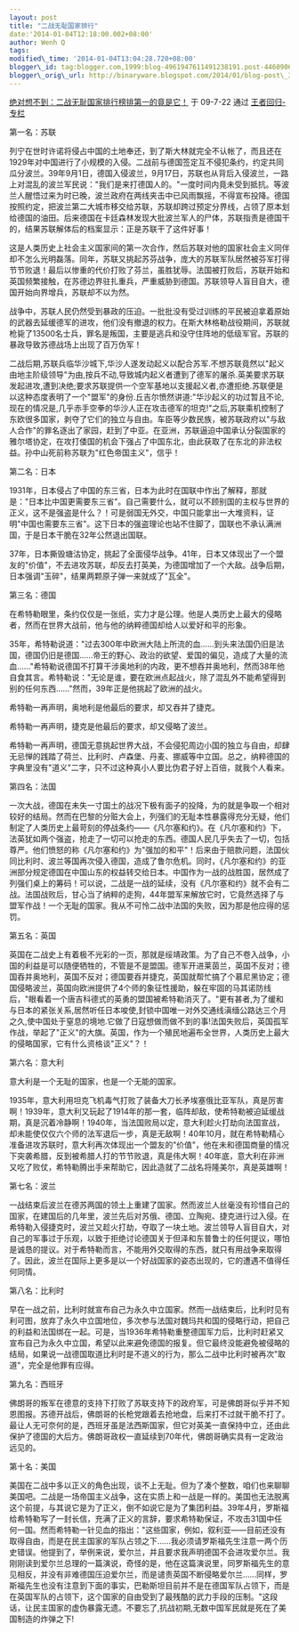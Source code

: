 ```yaml
--- 
layout: post 
title: "二战无耻国家排行" 
date:'2014-01-04T12:18:00.002+08:00' 
author: Wenh Q
tags:
modified\_time: '2014-01-04T13:04:28.720+08:00' 
blogger\_id: tag:blogger.com,1999:blog-4961947611491238191.post-4460906461345308769
blogger\_orig\_url: http://binaryware.blogspot.com/2014/01/blog-post\_3572.html
---
```

[绝对想不到：二战无耻国家排行榜排第一的竟是它！](http://blog.china.com/u/060604/863/200907/4987483.html)
于 09-7-22 通过 [王者回归-专栏](http://blog.china.com/u/060604/863/)



第一名：苏联



列宁在世时许诺将侵占中国的土地奉还，到了斯大林就完全不认帐了，而且还在1929年对中国进行了小规模的入侵。二战前与德国签定互不侵犯条约，约定共同瓜分波兰。39年9月1日，德国入侵波兰，9月17日，苏联也从背后入侵波兰，一路上对混乱的波兰军民说："我们是来打德国人的。"一度时间内竟未受到抵抗。等波兰人醒悟过来为时已晚，波兰政府在两线夹击中已风雨飘摇，不得宣布投降。德国按照约定，把波兰第二大城市移交给苏联，苏联却跨过预定分界线，占领了原本划给德国的油田。后来德国在卡廷森林发现大批波兰军人的尸体，苏联指责是德国干的，结果苏联解体后的档案显示：正是苏联干了这件好事！



这是人类历史上社会主义国家间的第一次合作，然后苏联对他的国家社会主义同伴却不怎么光明磊落。同年，苏联又挑起苏芬战争，庞大的苏联军队居然被芬军打得节节败退！最后以惨重的代价打败了芬兰，虽胜犹辱。法国被打败后，苏联开始和英国频繁接触，在苏德边界驻扎重兵，严重威胁到德国。苏联领导人盲目自大，德国开始向界增兵，苏联却不以为然。



战争中，苏联人民仍然受到暴政的压迫。一批批没有受过训练的平民被迫拿着原始的武器去延缓德军的进攻，他们没有撤退的权力。在斯大林格勒战役期间，苏联就枪毙了13500名士兵，罪名是叛国，主要是逃兵和没守住阵地的低级军官。苏联的暴政导致苏德战场上出现了百万伪军！



二战后期,苏联兵临华沙城下,华沙人遂发动起义以配合苏军.不想苏联竟然以"起义由地主阶级领导"为由,按兵不动,导致城内起义者遭到了德军的屠杀.英美要求苏联发起进攻,遭到决绝;要求苏联提供一个空军基地以支援起义者,亦遭拒绝.苏联便是以这种态度表明了一个"盟军"的身份.丘吉尔愤然讲道:"华沙起义的功过暂且不论,现在的情况是,几乎赤手空拳的华沙人正在攻击德军的坦克!"之后,苏联乘机控制了东欧很多国家，剥夺了它们的独立与自由。车臣等少数民族，被苏联政府以"与敌人合作"的罪名逐出了家园，赶到了中亚。在亚洲，苏联逼迫中国承认分裂国家的雅尔塔协定，在攻打倭国的机会下强占了中国东北，由此获取了在东北的非法权益。孙中山死前称苏联为"红色帝国主义"，信乎！



第二名：日本



1931年，日本侵占了中国的东三省，日本为此时在国联中作出了解释，那就是："日本比中国更需要东三省"。自己需要什么，就可以不顾别国的主权与世界的正义，这不是强盗是什么？！可是弱国无外交，中国只能拿出一大堆资料，证明"中国也需要东三省"。这下日本的强盗理论也站不住脚了，国联也不承认满洲国，于是日本干脆在32年公然退出国联。



37年，日本撕毁塘沽协定，挑起了全面侵华战争。41年，日本又体现出了一个盟友的"价值"，不去进攻苏联，却反去打英美，为德国增加了一个大敌。战争后期，日本强调"玉碎"，结果两颗原子弹一来就成了"瓦全"。



第三名：德国



在希特勒眼里，条约仅仅是一张纸，实力才是公理。他是人类历史上最大的侵略者，然而在世界大战前，他与他的纳粹德国却给人以爱好和平的形象。



35年，希特勒说道："过去300年中欧洲大陆上所流的血……到头来法国仍旧是法国，德国仍旧是德国……帝王的野心、政治的欲望、爱国的偏见，造成了大量的流血……"希特勒说德国不打算干涉奥地利的内政，更不想吞并奥地利，然而38年他自食其言。希特勒说："无论是谁，要在欧洲点起战火，除了混乱外不能希望得到别的任何东西……"然而，39年正是他挑起了欧洲的战火。



希特勒一再声明，奥地利是他最后的要求，却又吞并了捷克。



希特勒一再声明，捷克是他最后的要求，却又侵略了波兰。



希特勒一再声明，德国无意挑起世界大战，不会侵犯周边小国的独立与自由，却肆无忌惮的践踏了荷兰、比利时、卢森堡、丹麦、挪威等中立国。总之，纳粹德国的字典里没有"道义"二字，只不过这种真小人要比伪君子好上百倍，就我个人看来。



第四名：法国



一次大战，德国在未失一寸国土的战况下极有面子的投降，为的就是争取一个相对较好的结局。然而在巴黎的分赃大会上，列强们的无耻本性暴露得充分无疑，他们制定了人类历史上最苛刻的停战条约——《凡尔塞和约》。在《凡尔塞和约》下，法英犹如两个强盗，抢走了一切可以抢走的东西。德国人民几乎失去了一切，包括尊严。他们愤怒的称《凡尔塞和约》为"强加的和平"！后来由于赔款问题，法国伙同比利时、波兰等国再次侵入德国，造成了鲁尔危机。同时，《凡尔塞和约》的亚洲部分规定德国在中国山东的权益转交给日本。中国作为一战的战胜国，居然成了列强们桌上的筹码！可以说，二战是一战的延续，没有《凡尔塞和约》就不会有二战。法国战败后，甘心当了纳粹的走狗，44年盟军来解放它时，它竟然选择了与盟军作战！一个无耻的国家。我从不可怜二战中法国的失败，因为那是他应得的惩罚。



第五名：英国



英国在二战史上有着极不光彩的一页，那就是绥靖政策。为了自己不卷入战争，小国的利益是可以随便牺牲的，不管是不是盟国。德军开进莱茵兰，英国不反对；德国吞并奥地利，英国不反对；德国要吞并捷克，英国就帮忙搞了个慕尼黑协定；德国侵略波兰，英国向欧洲提供了4个师的象征性援助，躲在牢固的马其诺防线后，"眼看着一个唐吉科德式的英勇的盟国被希特勒消灭了。"更有甚者,为了缓和与日本的紧张关系,居然听任日本唆使,封锁中国唯一对外交通线滇缅公路达三个月之久,使中国处于窒息的境地.它做了日寇想做而做不到的事!法国失败后，英国孤军作战，举起了"正义"的大旗。英国，作为一个殖民地遍布全世界，人类历史上最大的侵略国家，它有什么资格谈"正义"？！



第六名：意大利



意大利是一个无耻的国家，也是一个无能的国家。



1935年，意大利用坦克飞机毒气打败了装备大刀长矛埃塞俄比亚军队，真是厉害啊！1939年，意大利又玩起了1914年的那一套，临阵却敌，使希特勒被迫延缓战期，真是沉着冷静啊！1940年，当法国败局以定，意大利趁火打劫向法国宣战，却未能使仅仅六个师的法军退后一步，真是无敌啊！40年10月，就在希特勒精心准备进攻苏联时，意大利再次体现出一个盟友的"价值"，他在未和德国商量的情况下突袭希腊，反到被希腊人打的节节败退，真是伟大啊！40年底，意大利在非洲又吃了败仗，希特勒腾出手来帮助它，因此造就了二战名将隆美尔，真是英雄啊！



第七名：波兰



一战结束后波兰在德苏两国的领土上重建了国家。然而波兰人丝毫没有珍惜自己的国家，在建国后的几年里，波兰先后对苏俄、德国、立陶宛、捷克进行过入侵。在希特勒入侵捷克时，波兰又趁火打劫，夺取了一块土地。波兰领导人盲目自大，对自己的军事过于乐观，以致于拒绝讨论德国关于但泽和东普鲁士的任何提议，哪怕是诚恳的提议。对于希特勒而言，不能用外交取得的东西，就只有用战争来取得了。因此，波兰在国际上更多是以一个好战国家的姿态出现的，它的遭遇不值得任何同情。



第八名：比利时



早在一战之前，比利时就宣布自己为永久中立国家。然而一战结束后，比利时见有利可图，放弃了永久中立国地位，多次参与法国对魏玛共和国的侵略行动，把自己的利益和法国绑在一起。可是，当1936年希特勒重整德国军力后，比利时赶紧又宣布自己为永久中立国，希望以此来避免德国的报复。但它最终没能避免被侵略的结局，如果说一战德国取道比利时是不道义的行为，那么二战中比利时被再次"取道"，完全是他罪有应得。



第九名：西班牙



佛朗哥的叛军在德意的支持下打败了苏联支持下的政府军，可是佛朗哥似乎并不知恩图报。苏德开战后，佛朗哥的长枪党跟着去抢地盘，后来打不过就干脆不打了。最让人无可奈何的是，西班牙虽是法西斯国家，但它对英美一直保持中立，还由此保护了德国的大后方。佛朗哥政权一直延续到70年代，佛朗哥确实具有一定政治远见的。



第十名：美国



美国在二战中多以正义的角色出现，谈不上无耻。但为了凑个整数，咱们也来聊聊美国吧。二战是一场帝国主义战争，这在实质上和一战是一样的。美国也无法脱离这个前提，与其说它是为了正义，倒不如说它是为了集团利益。39年4月，罗斯福给希特勒写了一封长信，充满了正义的言辞，要求希特勒保证，不攻击31国中任何一国。然而希特勒一针见血的指出："这些国家，例如，叙利亚——目前还没有取得自由，而是在民主国家的军队占领之下……我必须请罗斯福先生注意一两个历史错误。他提到了，举例来说，爱尔兰，并且要求我声明德国不会进攻爱尔兰。我刚刚读到爱尔兰总理的一篇演说，奇怪的是，他在这篇演说里，同罗斯福先生的意见相反，并没有非难德国压迫爱尔兰，而是谴责英国不断侵略爱尔兰……同样，罗斯福先生也没有注意到下面的事实，巴勒斯坦目前并不是在德国军队占领下，而是在英国军队的占领下，这个国家的自由受到了最残酷的武力手段的压制。"这段话，让民主国家的虚伪暴露无遗。不要忘了,抗战初期,无数中国军民就是死在了美国制造的炸弹之下!
